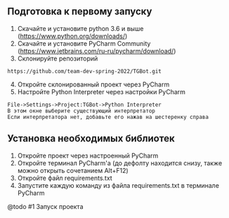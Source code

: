 ## Подготовка к первому запуску
1. Скачайте и установите python 3.6 и выше (https://www.python.org/downloads/)
2. Скачайте и установите PyCharm Community (https://www.jetbrains.com/ru-ru/pycharm/download/)
3. Склонируйте репозиторий
```
https://github.com/team-dev-spring-2022/TGBot.git
```
4. Откройте склонированный проект через PyCharm
5. Настройте Python Interpreter через настройки PyCharm
```
File->Settings->Project:TGBot->Python Interpreter
В этом окне выберите существующий интерпретатор
Если интерпретатора нет, добавьте его нажав на шестеренку справа
```

## Установка необходимых библиотек
1. Откройте проект через настроенный PyCharm
2. Откройте терминал PyCharm'а (до дефолту находится снизу, также можно открыть сочетанием Alt+F12)
3. Откройте файл requirements.txt
4. Запустите каждую команду из файла requirements.txt в терминале PyCharm

@todo #1 Запуск проекта
